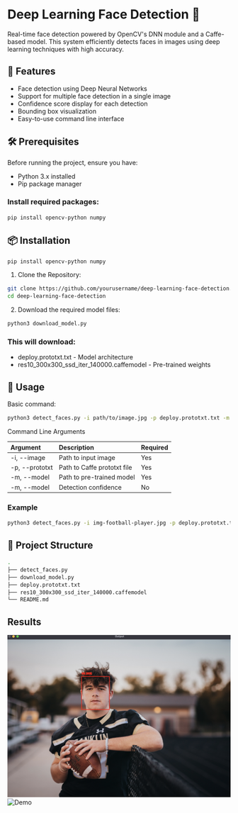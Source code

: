 # Deep Learning Face Detection 🎯

Real-time face detection powered by OpenCV's DNN module and a Caffe-based model. This system efficiently detects faces in images using deep learning techniques with high accuracy.

## 🌟 Features

- Face detection using Deep Neural Networks
- Support for multiple face detection in a single image
- Confidence score display for each detection
- Bounding box visualization
- Easy-to-use command line interface

## 🛠️ Prerequisites

Before running the project, ensure you have:

- Python 3.x installed
- Pip package manager

### Install required packages:

```bash
pip install opencv-python numpy
```

## 📦 Installation

```bash
pip install opencv-python numpy
```

1. Clone the Repository:

```bash
git clone https://github.com/yourusername/deep-learning-face-detection.git
cd deep-learning-face-detection
```

2. Download the required model files:

```bash
python3 download_model.py
```

### This will download:

- deploy.prototxt.txt - Model architecture
- res10_300x300_ssd_iter_140000.caffemodel - Pre-trained weights

## 🚀 Usage

Basic command:

```bash
python3 detect_faces.py -i path/to/image.jpg -p deploy.prototxt.txt -m res10_300x300_ssd_iter_140000.caffemodel
```

Command Line Arguments

| Argument       | Description                 | Required |
| :------------- | :-------------------------- | :------- |
| -i, --image    | Path to input image         | Yes      |
| -p, --prototxt | Path to Caffe prototxt file | Yes      |
| -m, --model    | Path to pre-trained model   | Yes      |
| -m, --model    | Detection confidence        | No       |

### Example

```bash
python3 detect_faces.py -i img-football-player.jpg -p deploy.prototxt.txt -m res10_300x300_ssd_iter_140000.caffemodel
```

## 📁 Project Structure

```bash
.
├── detect_faces.py
├── download_model.py
├── deploy.prototxt.txt
├── res10_300x300_ssd_iter_140000.caffemodel
└── README.md
```

## Results

<img src="Football-Player.png" alt="Demo" width="600"/>

<img src="Wharton-Alumni.png" alt="Demo" width="600"/>
